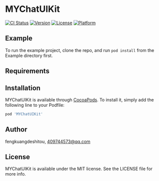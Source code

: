 # MYChatUIKit

[![CI Status](https://img.shields.io/travis/fengkuangdeshitou/MYChatUIKit.svg?style=flat)](https://travis-ci.org/fengkuangdeshitou/MYChatUIKit)
[![Version](https://img.shields.io/cocoapods/v/MYChatUIKit.svg?style=flat)](https://cocoapods.org/pods/MYChatUIKit)
[![License](https://img.shields.io/cocoapods/l/MYChatUIKit.svg?style=flat)](https://cocoapods.org/pods/MYChatUIKit)
[![Platform](https://img.shields.io/cocoapods/p/MYChatUIKit.svg?style=flat)](https://cocoapods.org/pods/MYChatUIKit)

## Example

To run the example project, clone the repo, and run `pod install` from the Example directory first.

## Requirements

## Installation

MYChatUIKit is available through [CocoaPods](https://cocoapods.org). To install
it, simply add the following line to your Podfile:

```ruby
pod 'MYChatUIKit'
```

## Author

fengkuangdeshitou, 409744573@qq.com

## License

MYChatUIKit is available under the MIT license. See the LICENSE file for more info.
